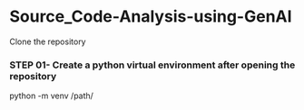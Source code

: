 # Source_Code-Analysis-using-GenAI
Clone the repository

### STEP 01- Create a python virtual environment after opening the repository
python -m venv /path/